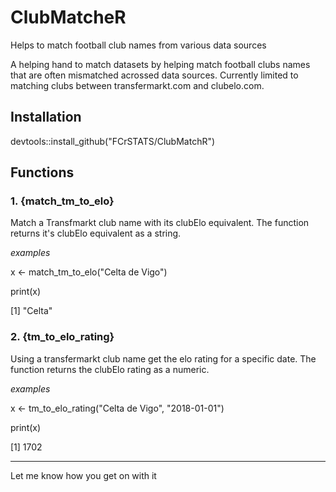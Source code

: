 # ClubMatcheR
Helps to match football club names from various data sources

A helping hand to match datasets by helping match football clubs names that are often mismatched acrossed data sources. Currently limited to matching clubs between transfermarkt.com and clubelo.com.

## Installation 

devtools::install_github("FCrSTATS/ClubMatchR")

## Functions

### 1. {match_tm_to_elo}
Match a Transfmarkt club name with its clubElo equivalent. The function returns it's clubElo equivalent as a string.

*examples*

x <- match_tm_to_elo("Celta de Vigo")

print(x)

[1] "Celta"



### 2. {tm_to_elo_rating}
Using a transfermarkt club name get the elo rating for a specific date. The function returns the clubElo rating as a numeric.

*examples*

x <- tm_to_elo_rating("Celta de Vigo", "2018-01-01")

print(x)

[1] 1702

___

Let me know how you get on with it

